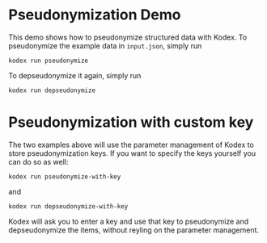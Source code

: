 # Pseudonymization Demo

This demo shows how to pseudonymize structured data with Kodex.
To pseudonymize the example data in `input.json`, simply run

    kodex run pseudonymize

To depseudonymize it again, simply run

    kodex run depseudonymize

# Pseudonymization with custom key

The two examples above will use the parameter management of Kodex to
store pseudonymization keys. If you want to specify the keys yourself you
can do so as well:

    kodex run pseudonymize-with-key

and

    kodex run depseudonymize-with-key

Kodex will ask you to enter a key and use that key to pseudonymize
and depseudonymize the items, without reyling on the parameter management.
